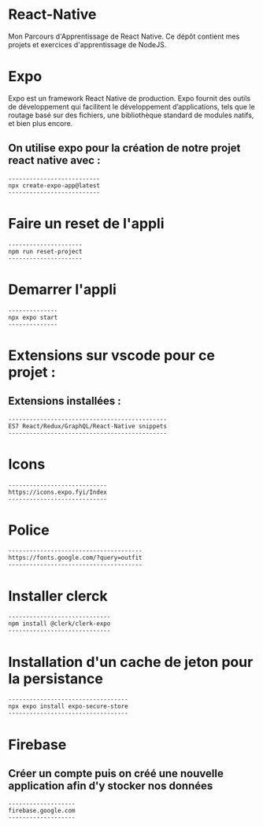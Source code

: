 # React-Native
Mon Parcours d'Apprentissage de React Native. Ce dépôt contient mes projets et exercices d'apprentissage de NodeJS.

# Expo
Expo est un framework React Native de production. Expo fournit des outils de développement qui facilitent le développement d’applications, tels que le routage basé sur des fichiers, une bibliothèque standard de modules natifs, et bien plus encore.
## On utilise expo pour la création de notre projet react native avec : 
    --------------------------
    npx create-expo-app@latest
    --------------------------

# Faire un reset de l'appli 
    ---------------------
    npm run reset-project
    ---------------------

# Demarrer l'appli
    --------------
    npx expo start
    --------------

# Extensions sur vscode pour ce projet :
## Extensions installées : 
    ---------------------------------------------
    ES7 React/Redux/GraphQL/React-Native snippets
    ---------------------------------------------

# Icons
    ----------------------------
    https://icons.expo.fyi/Index
    ----------------------------

# Police
    --------------------------------------
    https://fonts.google.com/?query=outfit
    --------------------------------------

# Installer clerck 
    -----------------------------
    npm install @clerk/clerk-expo
    -----------------------------

# Installation d'un cache de jeton pour la persistance
    ----------------------------------
    npx expo install expo-secure-store
    ----------------------------------    

# Firebase
## Créer un compte puis on créé une nouvelle application afin d'y stocker nos données
    -------------------
    firebase.google.com
    -------------------
